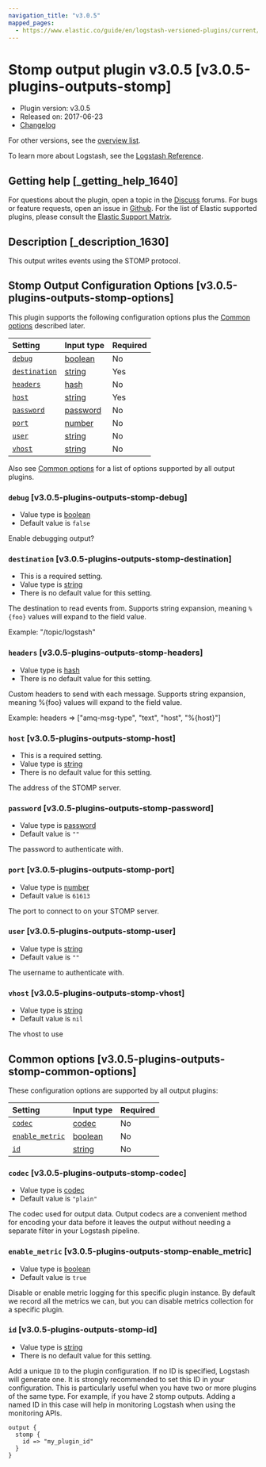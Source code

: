 ```yaml
---
navigation_title: "v3.0.5"
mapped_pages:
  - https://www.elastic.co/guide/en/logstash-versioned-plugins/current/v3.0.5-plugins-outputs-stomp.html
---
```


# Stomp output plugin v3.0.5 [v3.0.5-plugins-outputs-stomp]

* Plugin version: v3.0.5
* Released on: 2017-06-23
* [Changelog](https://github.com/logstash-plugins/logstash-output-stomp/blob/v3.0.5/CHANGELOG.md)

For other versions, see the [overview list](output-stomp-index.md).

To learn more about Logstash, see the [Logstash Reference](https://www.elastic.co/guide/en/logstash/current/index.html).

## Getting help [_getting_help_1640]

For questions about the plugin, open a topic in the [Discuss](http://discuss.elastic.co) forums. For bugs or feature requests, open an issue in [Github](https://github.com/logstash-plugins/logstash-output-stomp). For the list of Elastic supported plugins, please consult the [Elastic Support Matrix](https://www.elastic.co/support/matrix#matrix_logstash_plugins).

## Description [_description_1630]

This output writes events using the STOMP protocol.

## Stomp Output Configuration Options [v3.0.5-plugins-outputs-stomp-options]

This plugin supports the following configuration options plus the [Common options](v3-0-5-plugins-outputs-stomp.md#v3.0.5-plugins-outputs-stomp-common-options) described later.

| Setting | Input type | Required |
| :- | :- | :- |
| [`debug`](v3-0-5-plugins-outputs-stomp.md#v3.0.5-plugins-outputs-stomp-debug) | [boolean](/lsr/value-types.md#boolean) | No |
| [`destination`](v3-0-5-plugins-outputs-stomp.md#v3.0.5-plugins-outputs-stomp-destination) | [string](/lsr/value-types.md#string) | Yes |
| [`headers`](v3-0-5-plugins-outputs-stomp.md#v3.0.5-plugins-outputs-stomp-headers) | [hash](/lsr/value-types.md#hash) | No |
| [`host`](v3-0-5-plugins-outputs-stomp.md#v3.0.5-plugins-outputs-stomp-host) | [string](/lsr/value-types.md#string) | Yes |
| [`password`](v3-0-5-plugins-outputs-stomp.md#v3.0.5-plugins-outputs-stomp-password) | [password](/lsr/value-types.md#password) | No |
| [`port`](v3-0-5-plugins-outputs-stomp.md#v3.0.5-plugins-outputs-stomp-port) | [number](/lsr/value-types.md#number) | No |
| [`user`](v3-0-5-plugins-outputs-stomp.md#v3.0.5-plugins-outputs-stomp-user) | [string](/lsr/value-types.md#string) | No |
| [`vhost`](v3-0-5-plugins-outputs-stomp.md#v3.0.5-plugins-outputs-stomp-vhost) | [string](/lsr/value-types.md#string) | No |

Also see [Common options](v3-0-5-plugins-outputs-stomp.md#v3.0.5-plugins-outputs-stomp-common-options) for a list of options supported by all output plugins.

### `debug` [v3.0.5-plugins-outputs-stomp-debug]

* Value type is [boolean](/lsr/value-types.md#boolean)
* Default value is `false`

Enable debugging output?

### `destination` [v3.0.5-plugins-outputs-stomp-destination]

* This is a required setting.
* Value type is [string](/lsr/value-types.md#string)
* There is no default value for this setting.

The destination to read events from. Supports string expansion, meaning `%{foo}` values will expand to the field value.

Example: "/topic/logstash"

### `headers` [v3.0.5-plugins-outputs-stomp-headers]

* Value type is [hash](/lsr/value-types.md#hash)
* There is no default value for this setting.

Custom headers to send with each message. Supports string expansion, meaning %{foo} values will expand to the field value.

Example: headers ⇒ \["amq-msg-type", "text", "host", "%{host}"]

### `host` [v3.0.5-plugins-outputs-stomp-host]

* This is a required setting.
* Value type is [string](/lsr/value-types.md#string)
* There is no default value for this setting.

The address of the STOMP server.

### `password` [v3.0.5-plugins-outputs-stomp-password]

* Value type is [password](/lsr/value-types.md#password)
* Default value is `""`

The password to authenticate with.

### `port` [v3.0.5-plugins-outputs-stomp-port]

* Value type is [number](/lsr/value-types.md#number)
* Default value is `61613`

The port to connect to on your STOMP server.

### `user` [v3.0.5-plugins-outputs-stomp-user]

* Value type is [string](/lsr/value-types.md#string)
* Default value is `""`

The username to authenticate with.

### `vhost` [v3.0.5-plugins-outputs-stomp-vhost]

* Value type is [string](/lsr/value-types.md#string)
* Default value is `nil`

The vhost to use

## Common options [v3.0.5-plugins-outputs-stomp-common-options]

These configuration options are supported by all output plugins:

| Setting | Input type | Required |
| :- | :- | :- |
| [`codec`](v3-0-5-plugins-outputs-stomp.md#v3.0.5-plugins-outputs-stomp-codec) | [codec](/lsr/value-types.md#codec) | No |
| [`enable_metric`](v3-0-5-plugins-outputs-stomp.md#v3.0.5-plugins-outputs-stomp-enable_metric) | [boolean](/lsr/value-types.md#boolean) | No |
| [`id`](v3-0-5-plugins-outputs-stomp.md#v3.0.5-plugins-outputs-stomp-id) | [string](/lsr/value-types.md#string) | No |

### `codec` [v3.0.5-plugins-outputs-stomp-codec]

* Value type is [codec](/lsr/value-types.md#codec)
* Default value is `"plain"`

The codec used for output data. Output codecs are a convenient method for encoding your data before it leaves the output without needing a separate filter in your Logstash pipeline.

### `enable_metric` [v3.0.5-plugins-outputs-stomp-enable_metric]

* Value type is [boolean](/lsr/value-types.md#boolean)
* Default value is `true`

Disable or enable metric logging for this specific plugin instance. By default we record all the metrics we can, but you can disable metrics collection for a specific plugin.

### `id` [v3.0.5-plugins-outputs-stomp-id]

* Value type is [string](/lsr/value-types.md#string)
* There is no default value for this setting.

Add a unique `ID` to the plugin configuration. If no ID is specified, Logstash will generate one. It is strongly recommended to set this ID in your configuration. This is particularly useful when you have two or more plugins of the same type. For example, if you have 2 stomp outputs. Adding a named ID in this case will help in monitoring Logstash when using the monitoring APIs.

```
output {
  stomp {
    id => "my_plugin_id"
  }
}
```
